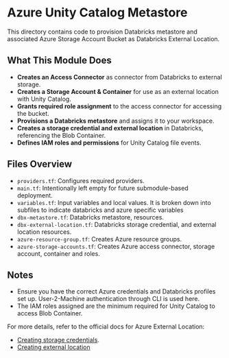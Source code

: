 # Azure Unity Catalog Metastore

This directory contains code to provision Databricks metastore and associated Azure Storage Account Bucket as Databricks External Location.

## What This Module Does

- **Creates an Access Connector** as connector from Databricks to external storage.
- **Creates a Storage Account & Container** for use as an external location with Unity Catalog.
- **Grants required role assignment** to the access connector for accessing the bucket.
- **Provisions a Databricks metastore** and assigns it to your workspace.
- **Creates a storage credential and external location** in Databricks, referencing the Blob Container.
- **Defines IAM roles and permissions** for Unity Catalog file events.

## Files Overview

- `providers.tf`: Configures required providers.
- `main.tf`: Intentionally left empty for future submodule-based deployment.
- `variables.tf`: Input variables and local values. It is broken down into subfiles to indicate databricks and azure specific variables
- `dbx-metastore.tf`: Databricks metastore, resources.
- `dbx-external-location.tf`: Databricks storage credential, and external location resources.
- `azure-resource-group.tf`: Creates Azure resource groups.
- `azure-storage-accounts.tf`: Creates Azure access connector, storage account, container and roles.

## Notes

- Ensure you have the correct Azure credentials and Databricks profiles set up. User-2-Machine authentication through CLI is used here.
- The IAM roles assigned are the minimum required for Unity Catalog to access Blob Container.

For more details, refer to the official docs for Azure External Location:
- [Creating storage credentials](https://learn.microsoft.com/en-us/azure/databricks/connect/unity-catalog/cloud-storage/storage-credentials).
- [Creating external location](https://learn.microsoft.com/en-us/azure/databricks/connect/unity-catalog/cloud-storage/external-locations)
